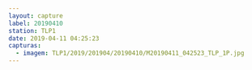 ```yaml
---
layout: capture
label: 20190410
station: TLP1
date: 2019-04-11 04:25:23
capturas:
  - imagem: TLP1/2019/201904/20190410/M20190411_042523_TLP_1P.jpg
---
```

